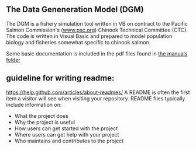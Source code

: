 ## The Data Geneneration Model (DGM)

The DGM is a fishery simulation tool written in VB on contract to the Pacific Salmon Commission's (www.psc.org) Chinook Technical Committee (CTC). The code is written in Visual Basic and prepared to model population biology and fisheries somewhat specific to chinook salmon. 

Some basic documentation is included in the pdf files found in [the manuals folder](docs/manuals)

## guideline for writing readme:

https://help.github.com/articles/about-readmes/
A README is often the first item a visitor will see when visiting your repository. README files typically include information on:

- What the project does
- Why the project is useful
- How users can get started with the project
- Where users can get help with your project
- Who maintains and contributes to the project
